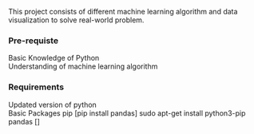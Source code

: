 This project consists of different machine learning algorithm and data visualization to solve real-world problem.

### Pre-requiste
Basic Knowledge of Python  
Understanding of machine learning algorithm

### Requirements
Updated version of python  
Basic Packages 
    pip [pip install pandas]
      sudo apt-get install python3-pip  
    pandas  []
